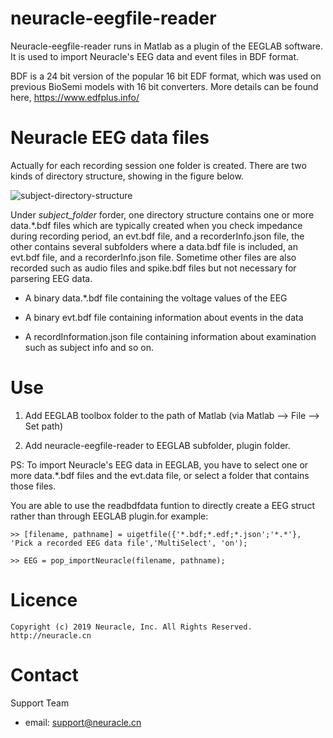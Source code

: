 # neuracle-eegfile-reader

Neuracle-eegfile-reader runs in Matlab as a plugin of the EEGLAB software. It is used to import Neuracle's EEG data and event files in BDF format.

BDF is a 24 bit version of the popular 16 bit EDF format, which was used on previous BioSemi models with 16 bit converters. More details can be found here, <https://www.edfplus.info/>

# Neuracle EEG data files
Actually for each recording session one folder is created. There are two kinds of directory structure, showing in the figure below.  

![subject-directory-structure](https://github.com/neuracle/neuracle-eegfile-reader/blob/master/pics/subject-directory-structure.png)

Under *subject_folder* forder, one directory structure contains one or more data.\*.bdf files which are typically created when you check impedance during recording period, an evt.bdf file, and a recorderInfo.json file, the other contains several subfolders where a data.bdf file is included, an evt.bdf file, and a recorderInfo.json file. Sometime other files are also recorded such as audio files and spike.bdf files but not necessary for parsering EEG data. 

- A binary data.\*.bdf file containing the voltage values of the EEG  
  
- A binary evt.bdf file containing information about events in the data

- A recordInformation.json file containing information about examination such as subject info and so on.

# Use 

1. Add EEGLAB toolbox folder to the path of Matlab (via Matlab --> File --> Set path)

2. Add neuracle-eegfile-reader to EEGLAB subfolder, plugin folder.

PS: To import Neuracle's EEG data in EEGLAB, you have to select one or more data.\*.bdf files and the evt.data file, or select a folder that contains those files. 

You are able to use the readbdfdata funtion to directly create a EEG struct rather than through EEGLAB plugin.for example:
```
>> [filename, pathname] = uigetfile({'*.bdf;*.edf;*.json';'*.*'}, 'Pick a recorded EEG data file','MultiSelect', 'on');

>> EEG = pop_importNeuracle(filename, pathname);
```

# Licence

```
Copyright (c) 2019 Neuracle, Inc. All Rights Reserved. http://neuracle.cn
```

# Contact
Support Team
- email: support@neuracle.cn
